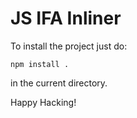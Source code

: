 # JS IFA Inliner
To install the project just do:

    npm install .
in the current directory.

Happy Hacking!
